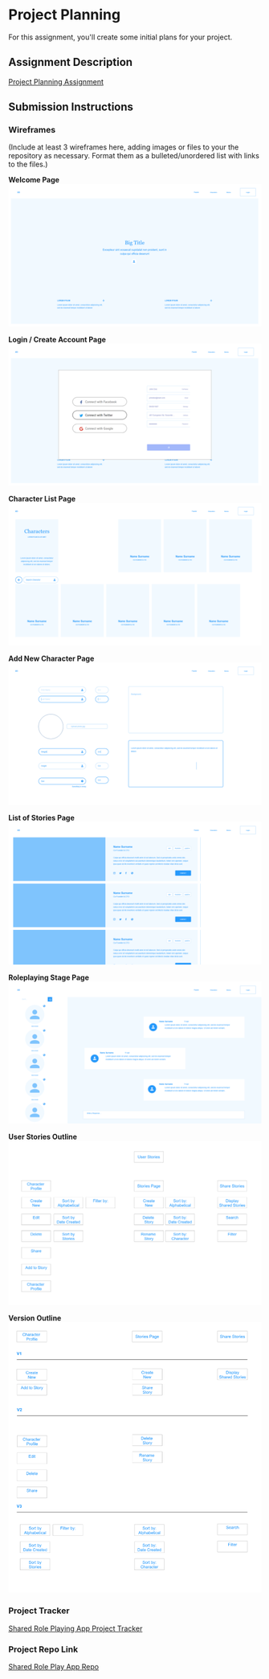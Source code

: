 # Project Planning
For this assignment, you'll create some initial plans for your project.

## Assignment Description
[Project Planning Assignment](https://education.launchcode.org/liftoff/assignments/planning/)

## Submission Instructions

### Wireframes

(Include at least 3 wireframes here, adding images or files to your the repository as necessary. Format them as a bulleted/unordered list with links to the files.)

**Welcome Page**
![Welcome Page](/P3-Project_Planning/Landing_Page.png)

**Login / Create Account Page**
![Login / Create Account Page](/P3-Project_Planning/Login_Create_Account.png)

**Character List Page**
![Character List Page](/P3-Project_Planning/Characters.png)

**Add New Character Page**
![Add New Character Page](/P3-Project_Planning/Add_Character.png)

**List of Stories Page**
![Character](/P3-Project_Planning/UserStories.png)

**Roleplaying Stage Page**
![List of Stories Page](/P3-Project_Planning/Story.png)

**User Stories Outline**
![User Stories Outline](/P3-Project_Planning/User_Stories_Drawboard.png)

**Version Outline**
![Version Outline](/P3-Project_Planning/Version_Outlines.png)



### Project Tracker

[Shared Role Playing App Project Tracker](https://trello.com/invite/b/HQx6ISii/6fcf3efaded932660c2cdde32f5d2e06/story-telling-capstone)


### Project Repo Link


[Shared Role Play App Repo](https://github.com/Sidsol/SharedRolePlay.git)

